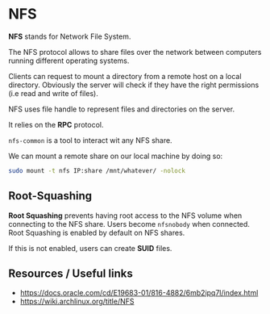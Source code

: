 # NFS

**NFS** stands for Network File System.

The NFS protocol allows to share files over the network between computers running different operating systems.

Clients can request to mount a directory from a remote host on a local directory. Obviously the server will check if they have the right permissions (i.e read and write of files).

NFS uses file handle to represent files and directories on the server.

It relies on the **RPC** protocol.

`nfs-common` is a tool to interact wit any NFS share.

We can mount a remote share on our local machine by doing so:

```bash
sudo mount -t nfs IP:share /mnt/whatever/ -nolock
```

## Root-Squashing

**Root Squashing** prevents having root access to the NFS volume when connecting to the NFS share. 
Users become `nfsnobody` when connected.
Root Squashing is enabled by default on NFS shares.

If this is not enabled, users can create **SUID** files.

## Resources / Useful links

- <https://docs.oracle.com/cd/E19683-01/816-4882/6mb2ipq7l/index.html>
- <https://wiki.archlinux.org/title/NFS>